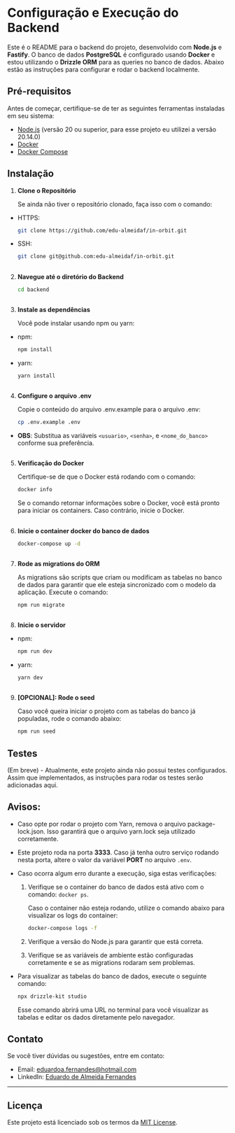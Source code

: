 # Configuração e Execução do Backend

Este é o README para o backend do projeto, desenvolvido com **Node.js** e **Fastify**. O banco de dados **PostgreSQL** é configurado usando **Docker** e estou utilizando o **Drizzle ORM** para as queries no banco de dados. Abaixo estão as instruções para configurar e rodar o backend localmente.

## Pré-requisitos

Antes de começar, certifique-se de ter as seguintes ferramentas instaladas em seu sistema:

- [Node.js](https://nodejs.org/) (versão 20 ou superior, para esse projeto eu utilizei a versão 20.14.0)
- [Docker](https://www.docker.com/)
- [Docker Compose](https://docs.docker.com/compose/)

## Instalação

1. **Clone o Repositório**

   Se ainda não tiver o repositório clonado, faça isso com o comando:

- HTTPS:
   ```bash
   git clone https://github.com/edu-almeidaf/in-orbit.git
   ```

- SSH:
   ```bash
   git clone git@github.com:edu-almeidaf/in-orbit.git
   ```
##

2. **Navegue até o diretório do Backend**
    
    ```bash
    cd backend
    ```
##

3. **Instale as dependências**

    Você pode instalar usando npm ou yarn:
- npm:
    ```bash
    npm install
    ```
- yarn:
    ```bash
    yarn install
    ```
##

4. **Configure o arquivo .env**
    
    Copie o conteúdo do arquivo .env.example para o arquivo .env:
    ```bash
    cp .env.example .env
    ```
  - **OBS**: Substitua as variáveis `<usuario>`, `<senha>`, e `<nome_do_banco>` conforme sua preferência.

##

5. **Verificação do Docker**

    Certifique-se de que o Docker está rodando com o comando:
    ```bash
    docker info
    ```
    Se o comando retornar informações sobre o Docker, você está pronto para iniciar os containers. Caso contrário, inicie o Docker.

##

6. **Inicie o container docker do banco de dados**
    ```bash
    docker-compose up -d
    ```
##

7. **Rode as migrations do ORM**

    As migrations são scripts que criam ou modificam as tabelas no banco de dados para garantir que ele esteja sincronizado com o modelo da aplicação.
    Execute o comando:
    ```bash
    npm run migrate
    ```
##

8. **Inicie o servidor**
- npm:
    ```bash
    npm run dev
    ```
- yarn:
    ```bash
    yarn dev
    ```
##

9. **[OPCIONAL]: Rode o seed**
    
    Caso você queira iniciar o projeto com as tabelas do banco já populadas, rode o comando abaixo:
    ```bash
    npm run seed
    ```
##

## Testes
(Em breve) - Atualmente, este projeto ainda não possui testes configurados. Assim que implementados, as instruções para rodar os testes serão adicionadas aqui.


## Avisos:
- Caso opte por rodar o projeto com Yarn, remova o arquivo package-lock.json. Isso garantirá que o arquivo yarn.lock seja utilizado corretamente.

- Este projeto roda na porta **3333**. Caso já tenha outro serviço rodando nesta porta, altere o valor da variável **PORT** no arquivo `.env`.

- Caso ocorra algum erro durante a execução, siga estas verificações:

  1. Verifique se o container do banco de dados está ativo com o comando: `docker ps`.

      Caso o container não esteja rodando, utilize o comando abaixo para visualizar os logs do container:
      ```bash
      docker-compose logs -f
      ```

  2. Verifique a versão do Node.js para garantir que está correta.

  3. Verifique se as variáveis de ambiente estão configuradas corretamente e se as migrations rodaram sem problemas.

- Para visualizar as tabelas do banco de dados, execute o seguinte comando:
    ```bash
    npx drizzle-kit studio
    ```
  Esse comando abrirá uma URL no terminal para você visualizar as tabelas e editar os dados diretamente pelo navegador.

## Contato

Se você tiver dúvidas ou sugestões, entre em contato:

- Email: [eduardoa.fernandes@hotmail.com](mailto:eduardoa.fernandes@hotmail.com)
- LinkedIn: [Eduardo de Almeida Fernandes](https://linkedin.com/in/almeidaedu)

---

## Licença

Este projeto está licenciado sob os termos da [MIT License](../LICENSE).
  